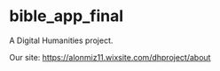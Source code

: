 # bible_app_final
A Digital Humanities project.

Our site: https://alonmiz11.wixsite.com/dhproject/about
